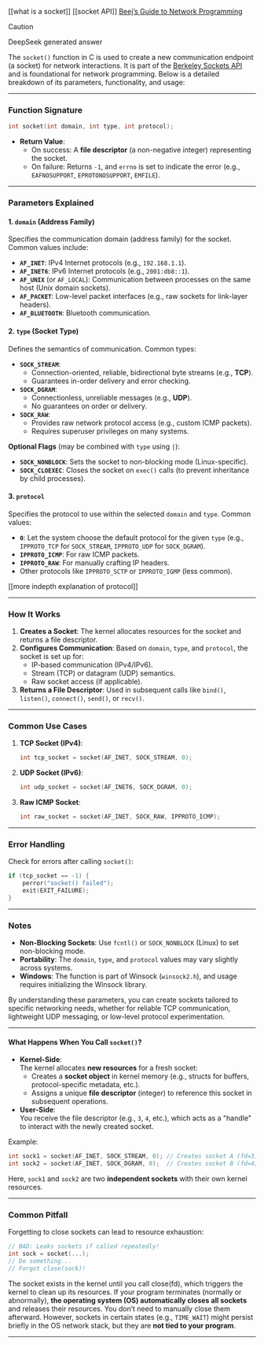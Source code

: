 [[what is a socket]]
[[socket API]]
[Beej’s Guide to Network Programming](https://beej.us/guide/bgnet/html/#socket)

> [!CAUTION]
> DeepSeek generated answer

The `socket()` function in C is used to create a new communication endpoint (a socket) for network interactions.
It is part of the [Berkeley Sockets API](https://en.wikipedia.org/wiki/Berkeley_sockets) and is foundational for network programming. Below is a detailed breakdown of its parameters, functionality, and usage:

---

### **Function Signature**
```c
int socket(int domain, int type, int protocol);
```
- **Return Value**: 
  - On success: A **file descriptor** (a non-negative integer) representing the socket.
  - On failure: Returns `-1`, and `errno` is set to indicate the error (e.g., `EAFNOSUPPORT`, `EPROTONOSUPPORT`, `EMFILE`).

---

### **Parameters Explained**

#### 1. **`domain` (Address Family)**
Specifies the communication domain (address family) for the socket. Common values include:
- **`AF_INET`**: IPv4 Internet protocols (e.g., `192.168.1.1`).
- **`AF_INET6`**: IPv6 Internet protocols (e.g., `2001:db8::1`).
- **`AF_UNIX`** (or `AF_LOCAL`): Communication between processes on the same host (Unix domain sockets).
- **`AF_PACKET`**: Low-level packet interfaces (e.g., raw sockets for link-layer headers).
- **`AF_BLUETOOTH`**: Bluetooth communication.

#### 2. **`type` (Socket Type)**
Defines the semantics of communication. Common types:
- **`SOCK_STREAM`**: 
  - Connection-oriented, reliable, bidirectional byte streams (e.g., **TCP**).
  - Guarantees in-order delivery and error checking.
- **`SOCK_DGRAM`**:
  - Connectionless, unreliable messages (e.g., **UDP**).
  - No guarantees on order or delivery.
- **`SOCK_RAW`**:
  - Provides raw network protocol access (e.g., custom ICMP packets).
  - Requires superuser privileges on many systems.

**Optional Flags** (may be combined with `type` using `|`):
- **`SOCK_NONBLOCK`**: Sets the socket to non-blocking mode (Linux-specific).
- **`SOCK_CLOEXEC`**: Closes the socket on `exec()` calls (to prevent inheritance by child processes).

#### 3. **`protocol`**
Specifies the protocol to use within the selected `domain` and `type`. Common values:
- **`0`**: Let the system choose the default protocol for the given `type` (e.g., `IPPROTO_TCP` for `SOCK_STREAM`, `IPPROTO_UDP` for `SOCK_DGRAM`).
- **`IPPROTO_ICMP`**: For raw ICMP packets.
- **`IPPROTO_RAW`**: For manually crafting IP headers.
- Other protocols like `IPPROTO_SCTP` or `IPPROTO_IGMP` (less common).

[[more indepth explanation of protocol]]

---

### **How It Works**
1. **Creates a Socket**: The kernel allocates resources for the socket and returns a file descriptor.
2. **Configures Communication**: Based on `domain`, `type`, and `protocol`, the socket is set up for:
   - IP-based communication (IPv4/IPv6).
   - Stream (TCP) or datagram (UDP) semantics.
   - Raw socket access (if applicable).
3. **Returns a File Descriptor**: Used in subsequent calls like `bind()`, `listen()`, `connect()`, `send()`, or `recv()`.

---

### **Common Use Cases**
1. **TCP Socket (IPv4)**:
   ```c
   int tcp_socket = socket(AF_INET, SOCK_STREAM, 0);
   ```
2. **UDP Socket (IPv6)**:
   ```c
   int udp_socket = socket(AF_INET6, SOCK_DGRAM, 0);
   ```
3. **Raw ICMP Socket**:
   ```c
   int raw_socket = socket(AF_INET, SOCK_RAW, IPPROTO_ICMP);
   ```

---

### **Error Handling**
Check for errors after calling `socket()`:
```c
if (tcp_socket == -1) {
    perror("socket() failed");
    exit(EXIT_FAILURE);
}
```

---

### **Notes**
- **Non-Blocking Sockets**: Use `fcntl()` or `SOCK_NONBLOCK` (Linux) to set non-blocking mode.
- **Portability**: The `domain`, `type`, and `protocol` values may vary slightly across systems.
- **Windows**: The function is part of Winsock (`winsock2.h`), and usage requires initializing the Winsock library.

By understanding these parameters, you can create sockets tailored to specific networking needs, whether for reliable TCP communication, lightweight UDP messaging, or low-level protocol experimentation.


---

#### **What Happens When You Call `socket()`?**
   - **Kernel-Side**:  
     The kernel allocates **new resources** for a fresh socket:
     - Creates a **socket object** in kernel memory (e.g., structs for buffers, protocol-specific metadata, etc.).
     - Assigns a unique **file descriptor** (integer) to reference this socket in subsequent operations.
   - **User-Side**:  
     You receive the file descriptor (e.g., `3`, `4`, etc.), which acts as a "handle" to interact with the newly created socket.

   Example:  
   ```c
   int sock1 = socket(AF_INET, SOCK_STREAM, 0); // Creates socket A (fd=3)
   int sock2 = socket(AF_INET, SOCK_DGRAM, 0);  // Creates socket B (fd=4)
   ```
   Here, `sock1` and `sock2` are two **independent sockets** with their own kernel resources.

---

### **Common Pitfall**
Forgetting to close sockets can lead to resource exhaustion:
```c
// BAD: Leaks sockets if called repeatedly!
int sock = socket(...);
// Do something...
// Forgot close(sock)!
```

The socket exists in the kernel until you call close(fd), which triggers the kernel to clean up its resources.
If your program terminates (normally or abnormally), **the operating system (OS) automatically closes all sockets** and releases their resources. You don’t need to manually close them afterward. However, sockets in certain states (e.g., `TIME_WAIT`) might persist briefly in the OS network stack, but they are **not tied to your program**.

---


